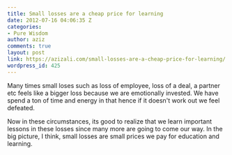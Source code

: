 ```yaml
---
title: Small losses are a cheap price for learning
date: 2012-07-16 04:06:35 Z
categories:
- Pure Wisdom
author: aziz
comments: true
layout: post
link: https://azizali.com/small-losses-are-a-cheap-price-for-learning/
wordpress_id: 425
---
```


Many times small loses such as loss of employee, loss of a deal, a partner etc feels like a bigger loss because we are emotionally invested. We have spend a ton of time and energy in that hence if it doesn't work out we feel defeated.

Now in these circumstances, its good to realize that we learn important lessons in these losses since many more are going to come our way. In the big picture, I think, small losses are small prices we pay for education and learning. 
